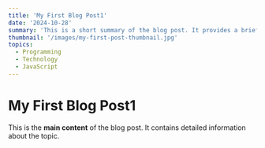```yaml
---
title: 'My First Blog Post1'
date: '2024-10-28'
summary: 'This is a short summary of the blog post. It provides a brief introduction to the content.'
thumbnail: '/images/my-first-post-thumbnail.jpg'
topics:
  - Programming
  - Technology
  - JavaScript
---
```


# My First Blog Post1

This is the **main content** of the blog post. It contains detailed information about the topic.
